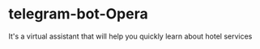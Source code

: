 # telegram-bot-Opera

It's a virtual assistant that will help you quickly learn about hotel services
